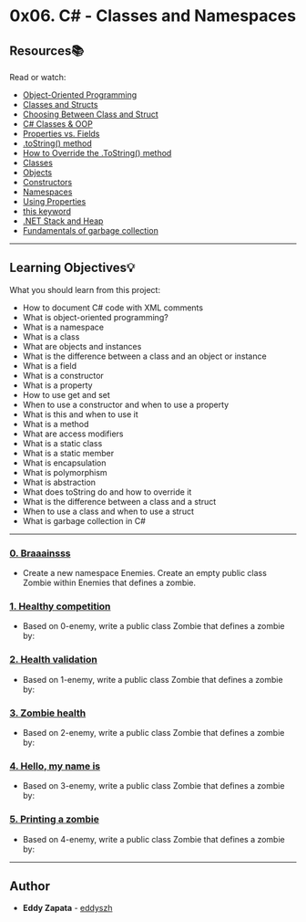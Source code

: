 # 0x06. C# - Classes and Namespaces

## Resources:books:
Read or watch:
* [Object-Oriented Programming](https://intranet.hbtn.io/rltoken/12KkVYVxzxkvAbcEd25_Cw)
* [Classes and Structs](https://intranet.hbtn.io/rltoken/2Cxc4UjSfE2SAvti1nzWTw)
* [Choosing Between Class and Struct](https://intranet.hbtn.io/rltoken/GPsFElPiuiXStSXBY9EO5Q)
* [C# Classes & OOP](https://intranet.hbtn.io/rltoken/eUAkvjmiu-M2P_hkxNvgkw)
* [Properties vs. Fields](https://intranet.hbtn.io/rltoken/b7gHNoNXuV7JFC9RXRoPNA)
* [.toString() method](https://intranet.hbtn.io/rltoken/vNUlhvzQSOMgumX-gIQNfg)
* [How to Override the .ToString() method](https://intranet.hbtn.io/rltoken/SFlUqCRweuIXd-CRUF_Y1w)
* [Classes](https://intranet.hbtn.io/rltoken/5UoUF3EmJV8i1I4oenT-hg)
* [Objects](https://intranet.hbtn.io/rltoken/7_cVlOPiuJof1lT5dn2rHQ)
* [Constructors](https://intranet.hbtn.io/rltoken/eFm85czLvNjqeuZQPxg8Pg)
* [Namespaces](https://intranet.hbtn.io/rltoken/G4685daG9Y78j60ERXSMrg)
* [Using Properties](https://intranet.hbtn.io/rltoken/8czm6-oY4QQEsgPu_949CQ)
* [this keyword](https://intranet.hbtn.io/rltoken/4HgW1uUAaMUNX8id4ZYCFQ)
* [.NET Stack and Heap](https://intranet.hbtn.io/rltoken/kveWshS_owpZOfOGDrg9VQ)
* [Fundamentals of garbage collection](https://intranet.hbtn.io/rltoken/roTP-fYsJzjLAtHQhDnWlQ)

---
## Learning Objectives:bulb:
What you should learn from this project:

* How to document C# code with XML comments
* What is object-oriented programming?
* What is a namespace
* What is a class
* What are objects and instances
* What is the difference between a class and an object or instance
* What is a field
* What is a constructor
* What is a property
* How to use get and set
* When to use a constructor and when to use a property
* What is this and when to use it
* What is a method
* What are access modifiers
* What is a static class
* What is a static member
* What is encapsulation
* What is polymorphism
* What is abstraction
* What does toString do and how to override it
* What is the difference between a class and a struct
* When to use a class and when to use a struct
* What is garbage collection in C#

---

### [0. Braaainsss](./0-enemy/)
* Create a new namespace Enemies. Create an empty public class Zombie within Enemies that defines a zombie.


### [1. Healthy competition](./1-enemy/)
* Based on 0-enemy, write a public class Zombie that defines a zombie by:


### [2. Health validation](./2-enemy/)
* Based on 1-enemy, write a public class Zombie that defines a zombie by:


### [3. Zombie health](./3-enemy/)
* Based on 2-enemy, write a public class Zombie that defines a zombie by:


### [4. Hello, my name is](./4-enemy/)
* Based on 3-enemy, write a public class Zombie that defines a zombie by:


### [5. Printing a zombie](./5-enemy/)
* Based on 4-enemy, write a public class Zombie that defines a zombie by:

---

## Author
* **Eddy Zapata** - [eddyszh](https://github.com/Eddyszh)